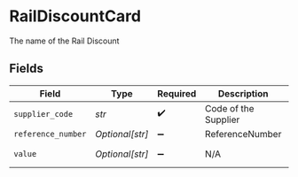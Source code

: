 # RailDiscountCard

The name of the Rail Discount


## Fields

| Field                | Type                 | Required             | Description          | Example              |
| -------------------- | -------------------- | -------------------- | -------------------- | -------------------- |
| `supplier_code`      | *str*                | :heavy_check_mark:   | Code of the Supplier | Enco                 |
| `reference_number`   | *Optional[str]*      | :heavy_minus_sign:   | ReferenceNumber      | 134256               |
| `value`              | *Optional[str]*      | :heavy_minus_sign:   | N/A                  | 20 Perecnt           |
